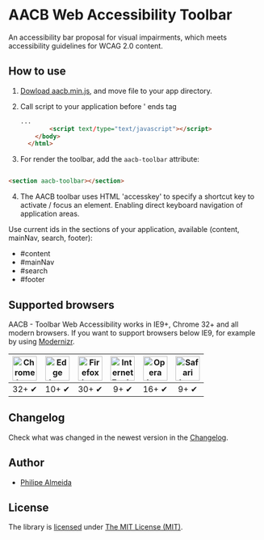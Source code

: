 

# AACB Web Accessibility Toolbar

An accessibility bar proposal for visual impairments, which meets 
accessibility guidelines for WCAG 2.0 content.

## How to use


1. [Dowload aacb.min.js](https://raw.githubusercontent.com/philipe-almeida/aacb_toolbar/master/aacb.min.js), and move file to your app directory.

2. Call script to your application before '</body> ends tag

    ```html
    ...
            <script text/type="text/javascript"></script>
        </body>
      </html>
    ```
    
3. For render the toolbar, add the `aacb-toolbar` attribute:

```html

<section aacb-toolbar></section>

```
    
4. The AACB toolbar uses HTML 'accesskey' to specify a shortcut key to activate / focus an element. Enabling direct keyboard navigation of application areas.

Use current ids in the sections of your application, available (content, mainNav, search, footer):

<!-- TOC depthFrom:2 -->

- #content
- #mainNav
- #search
- #footer

<!-- /TOC -->

## Supported browsers

AACB - Toolbar Web Accessibility works in IE9+, Chrome 32+ and all modern browsers. 
If you want to support browsers below IE9, for example by using [Modernizr](https://modernizr.com/).

| <img src="https://clipboardjs.com/assets/images/chrome.png" width="48px" height="48px" alt="Chrome logo"> | <img src="https://clipboardjs.com/assets/images/edge.png" width="48px" height="48px" alt="Edge logo"> | <img src="https://clipboardjs.com/assets/images/firefox.png" width="48px" height="48px" alt="Firefox logo"> | <img src="https://clipboardjs.com/assets/images/ie.png" width="48px" height="48px" alt="Internet Explorer logo"> | <img src="https://clipboardjs.com/assets/images/opera.png" width="48px" height="48px" alt="Opera logo"> | <img src="https://clipboardjs.com/assets/images/safari.png" width="48px" height="48px" alt="Safari logo"> |
|:---:|:---:|:---:|:---:|:---:|:---:|
| 32+ ✔ | 10+ ✔ | 30+ ✔ | 9+ ✔ | 16+ ✔ | 9+ ✔ |

## Changelog

Check what was changed in the newest version in the [Changelog](https://github.com/philipe-almeida/aacb_toolbar/master/CHANGELOG.md).

## Author

  - [Philipe Almeida](https://github.com/philipe-almeida)
  
  ## License

The library is [licensed](https://github.com/philipe-almeida/aacb_toolbar/blob/master/LICENSE) under [The MIT License (MIT)](http://choosealicense.com/licenses/mit/).
